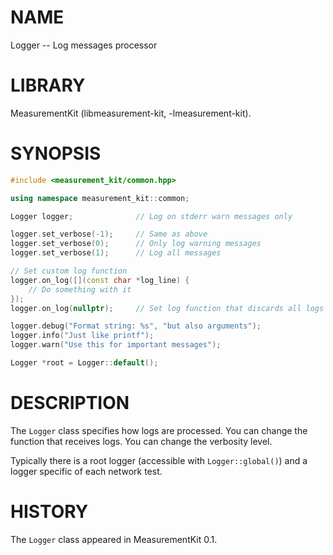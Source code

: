 # NAME
Logger -- Log messages processor

# LIBRARY
MeasurementKit (libmeasurement-kit, -lmeasurement-kit).

# SYNOPSIS
```C++
#include <measurement_kit/common.hpp>

using namespace measurement_kit::common;

Logger logger;              // Log on stderr warn messages only

logger.set_verbose(-1);     // Same as above
logger.set_verbose(0);      // Only log warning messages
logger.set_verbose(1);      // Log all messages

// Set custom log function
logger.on_log([](const char *log_line) {
    // Do something with it
});
logger.on_log(nullptr);     // Set log function that discards all logs

logger.debug("Format string: %s", "but also arguments");
logger.info("Just like printf");
logger.warn("Use this for important messages");

Logger *root = Logger::default();
```

# DESCRIPTION

The `Logger` class specifies how logs are processed. You can change the
function that receives logs. You can change the verbosity level.

Typically there is a root logger (accessible with `Logger::global()`) and
a logger specific of each network test.

# HISTORY

The `Logger` class appeared in MeasurementKit 0.1.
